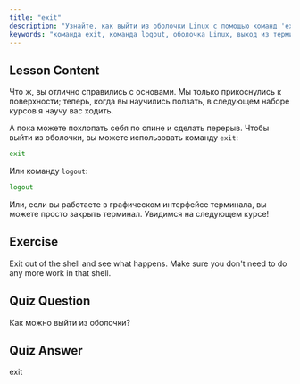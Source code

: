 ```yaml
---
title: "exit"
description: "Узнайте, как выйти из оболочки Linux с помощью команд 'exit' или 'logout'. Изучите базовую навигацию по оболочке для начинающих. Начните свой путь в Linux сегодня!"
keywords: "команда exit, команда logout, оболочка Linux, выход из терминала, основы Linux, Linux для начинающих, учебник по Linux"
---
```


## Lesson Content

Что ж, вы отлично справились с основами. Мы только прикоснулись к поверхности; теперь, когда вы научились ползать, в следующем наборе курсов я научу вас ходить.

А пока можете похлопать себя по спине и сделать перерыв. Чтобы выйти из оболочки, вы можете использовать команду `exit`:

```bash
exit
```

Или команду `logout`:

```bash
logout
```

Или, если вы работаете в графическом интерфейсе терминала, вы можете просто закрыть терминал. Увидимся на следующем курсе!

## Exercise

Exit out of the shell and see what happens. Make sure you don't need to do any more work in that shell.

## Quiz Question

Как можно выйти из оболочки?

## Quiz Answer

exit
